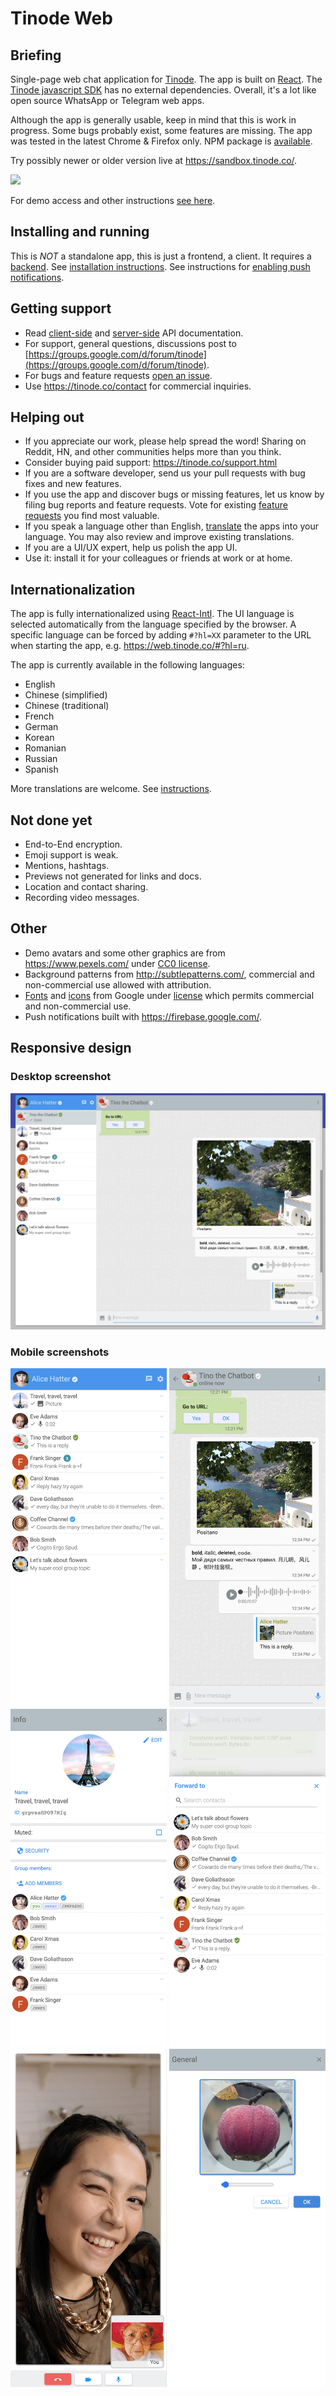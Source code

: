 # Tinode Web

## Briefing

Single-page web chat application for [Tinode](https://github.com/tinode/chat/). The app is built on
[React](https://reactjs.org/). The [Tinode javascript SDK](https://github.com/tinode/tinode-js/) has no external dependencies.
Overall, it's a lot like open source WhatsApp or Telegram web apps.

Although the app is generally usable, keep in mind that this is work in progress. Some bugs probably exist, some features are missing. The app was tested in the latest Chrome & Firefox only. NPM package is [available](https://www.npmjs.com/package/tinode-webapp).

Try possibly newer or older version live at https://sandbox.tinode.co/.

<a href="https://web.tinode.co/"><img src="web-app.svg" height=36></a>

For demo access and other instructions [see here](https://github.com/tinode/chat/#demosandbox).

## Installing and running

This is _NOT_ a standalone app, this is just a frontend, a client. It requires a [backend](https://github.com/tinode/chat/). See [installation instructions](https://github.com/tinode/chat/blob/master/INSTALL.md). See instructions for [enabling push notifications](push.md).

## Getting support

* Read [client-side](http://tinode.github.io/js-api/) and [server-side](https://github.com/tinode/chat/blob/master/docs/API.md) API documentation.
* For support, general questions, discussions post to [https://groups.google.com/d/forum/tinode](https://groups.google.com/d/forum/tinode).
* For bugs and feature requests [open an issue](https://github.com/tinode/webchat/issues/new).
* Use https://tinode.co/contact for commercial inquiries.

## Helping out

* If you appreciate our work, please help spread the word! Sharing on Reddit, HN, and other communities helps more than you think.
* Consider buying paid support: https://tinode.co/support.html
* If you are a software developer, send us your pull requests with bug fixes and new features.
* If you use the app and discover bugs or missing features, let us know by filing bug reports and feature requests. Vote for existing [feature requests](https://github.com/tinode/chat/issues?q=is%3Aissue+is%3Aopen+sort%3Areactions-%2B1-desc+label%3A%22feature+request%22) you find most valuable.
* If you speak a language other than English, [translate](https://github.com/tinode/chat/blob/devel/docs/translations.md#webapp) the apps into your language. You may also review and improve existing translations.
* If you are a UI/UX expert, help us polish the app UI.
* Use it: install it for your colleagues or friends at work or at home.

## Internationalization

The app is fully internationalized using [React-Intl](https://github.com/formatjs/react-intl). The UI language is selected automatically from the language specified by the browser. A specific language can be forced by adding `#?hl=XX` parameter to the URL when starting the app, e.g. https://web.tinode.co/#?hl=ru.

The app is currently available in the following languages:
 * English
 * Chinese (simplified)
 * Chinese (traditional)
 * French
 * German
 * Korean
 * Romanian
 * Russian
 * Spanish

More translations are welcome. See [instructions](https://github.com/Code-For-Israel/rikma-chat-backend/blob/devel/docs/translations.md#webapp).


## Not done yet

* End-to-End encryption.
* Emoji support is weak.
* Mentions, hashtags.
* Previews not generated for links and docs.
* Location and contact sharing.
* Recording video messages.

## Other

* Demo avatars and some other graphics are from https://www.pexels.com/ under [CC0 license](https://www.pexels.com/photo-license/).
* Background patterns from http://subtlepatterns.com/, commercial and non-commercial use allowed with attribution.
* [Fonts](https://fonts.google.com/) and [icons](https://google.github.io/material-design-icons/#icon-font-for-the-web) from Google under [license](https://developers.google.com/terms) which permits commercial and non-commercial use.
* Push notifications built with https://firebase.google.com/.

## Responsive design

### Desktop screenshot

<p align="center">
  <img src="web-desktop.jpg" alt="Desktop web: full app" width=810 />
</p>

### Mobile screenshots

<p align="center">
  <kbd><img src="web-mob-contacts.png" alt="Mobile web: contacts" width=250 /></kbd> <kbd><img src="web-mob-chat.png" alt="Mobile web: chat" width=250 /></kbd> <kbd><img src="web-mob-info.png" alt="Mobile web: topic info" width=250 /></kbd> <kbd><img src="web-mob-forward.png" alt="Mobile web: forward message" width=250 /></kbd> <kbd><img src="web-mob-video-call.png" alt="Mobile web: video call" width=250 /></kbd> <kbd><img src="web-mob-avatar.png" alt="Mobile web: change avatar" width=250 /></kbd>
</p>
